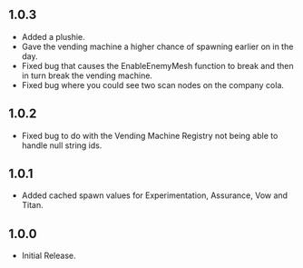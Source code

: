 ## 1.0.3
* Added a plushie.
* Gave the vending machine a higher chance of spawning earlier on in the day.
* Fixed bug that causes the EnableEnemyMesh function to break and then in turn break the vending machine.
* Fixed bug where you could see two scan nodes on the company cola.

## 1.0.2
* Fixed bug to do with the Vending Machine Registry not being able to handle null string ids.

## 1.0.1
* Added cached spawn values for Experimentation, Assurance, Vow and Titan.

## 1.0.0
* Initial Release.
